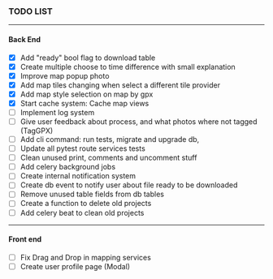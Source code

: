 ### TODO LIST

* * *

#### Back End

-   [x] Add "ready" bool flag to download table
-   [x] Create multiple choose to time difference with small explanation
-   [x] Improve map popup photo
-   [x] Add map tiles changing when select a different tile provider
-   [x] Add map style selection on map by gpx
-   [x] Start cache system: Cache map views
-   [ ] Implement log system
-   [ ] Give user feedback about process, and what photos where not tagged (TagGPX)
-   [ ] Add cli command: run tests, migrate and upgrade db,
-   [ ] Update all pytest route services tests
-   [ ] Clean unused print, comments and uncomment stuff
-   [ ] Add celery background jobs
-   [ ] Create internal notification system
-   [ ] Create db event to notify user about file ready to be downloaded
-   [ ] Remove unused table fields from db tables
-   [ ] Create a function to delete old projects
-   [ ] Add celery beat to clean old projects

* * *

#### Front end

-   [ ] Fix Drag and Drop in mapping services
-   [ ] Create user profile page (Modal)
